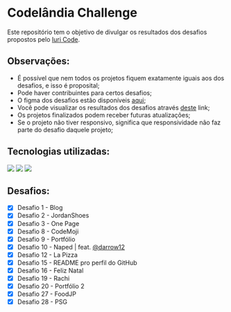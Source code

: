 # Codelândia Challenge

Este repositório tem o objetivo de divulgar os resultados dos desafios propostos pelo <a href="https://github.com/iuricode">Iuri Code</a>.

## Observações:
<ul>
  <li>É possível que nem todos os projetos fiquem exatamente iguais aos dos desafios, e isso é proposital;</li>
  <li>Pode haver contribuintes para certos desafios;</li>
  <li>O figma dos desafios estão disponíveis <a href="https://www.figma.com/file/Yb9IBH56g7T1hdIyZ3BMNO/Desafios---Codel%C3%A2ndia?node-id=624%3A2">aqui</a>;</li>
  <li>Você pode visualizar os resultados dos desafios através <a href="https://paulobarone.github.io/Codelandia-Challenge/disclosure/src/pages/">deste</a> link;</li>
  <li>Os projetos finalizados podem receber futuras atualizações;</li>
  <li>Se o projeto não tiver responsivo, significa que responsividade não faz parte do desafio daquele projeto;</li>
</ul>

## Tecnologias utilizadas:
<div>
  <img src="https://img.shields.io/badge/HTML5-E34F26?style=for-the-badge&logo=html5&logoColor=white">
  <img src="https://img.shields.io/badge/CSS3-1572B6?style=for-the-badge&logo=css3&logoColor=white">
  <img src="https://img.shields.io/badge/Figma-F24E1E?style=for-the-badge&logo=figma&logoColor=white">
</div>

## Desafios:

- [x] Desafio 1 - Blog <br/>
- [x] Desafio 2 - JordanShoes <br/>
- [x] Desafio 3 - One Page <br/>
- [x] Desafio 8 - CodeMoji <br/>
- [x] Desafio 9 - Portfólio <br/>
- [x] Desafio 10 - Naped | feat. <a href="https://github.com/darrow12">@darrow12</a> <br/>
- [x] Desafio 12 - La Pizza <br/>
- [x] Desafio 15 - README pro perfil do GitHub <br/>
- [x] Desafio 16 - Feliz Natal <br/>
- [x] Desafio 19 - Rachi <br/>
- [x] Desafio 20 - Portfólio 2 <br/>
- [x] Desafio 27 - FoodJP <br/>
- [x] Desafio 28 - PSG <br/>
